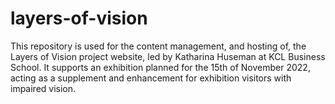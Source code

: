# layers-of-vision
This repository is used for the content management, and hosting of, the Layers of Vision project website, led by Katharina Huseman at KCL Business School.
It supports an exhibition planned for the 15th of November 2022, acting as a supplement and enhancement for exhibition visitors with impaired vision.
